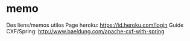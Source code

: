 # memo
Des liens/memos utiles
Page heroku: https://id.heroku.com/login
Guide CXF/Spring: http://www.baeldung.com/apache-cxf-with-spring
